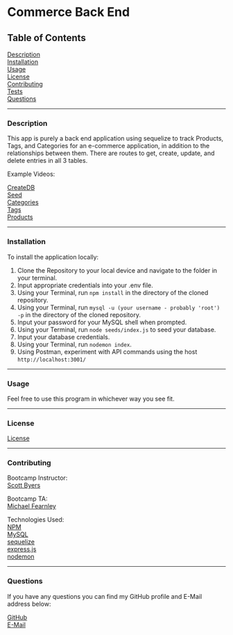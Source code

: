 # Commerce Back End

## Table of Contents  

[Description](#Description)  
[Installation](#Installation)  
[Usage](#Usage)  
[License](#License)  
[Contributing](#Contributing)  
[Tests](#Tests)  
[Questions](#Questions)  


---
<a name="Description"></a>
### Description

This app is purely a back end application using sequelize to track Products, Tags, and Categories for an e-commerce application, in addition to the relationships between them. There are routes to get, create, update, and delete entries in all 3 tables.  

Example Videos:

[CreateDB](https://drive.google.com/file/d/1AHs6-hbGZoy3WiV_xNgwBgWYvLGLJS7A/view)  
[Seed](https://drive.google.com/file/d/1a87LngSS9S8fhLaoycw4BV1g_OfzWhBX/view)  
[Categories](https://drive.google.com/file/d/1FsgpPnWNIH4xjuCvEyaXtiOZ5oXaEQzi/view)  
[Tags](https://drive.google.com/file/d/1FdiPC5NgH6lJ68LShIumAyGPFzH-t_Ak/view)  
[Products](https://drive.google.com/file/d/15BrWqJry4FMy2yKaO5lXh0ZFTaybgnRn/view)  

---
<a name="Installation"></a>
### Installation 

To install the application locally:  
1.  Clone the Repository to your local device and navigate to the folder in your terminal.  
2.  Input appropriate credentials into your .env file.
3.  Using your Terminal, run `npm install` in the directory of the cloned repository.  
4.  Using your Terminal, run `mysql -u (your username - probably 'root') -p` in the directory of the cloned repository.  
5.  Input your password for your MySQL shell when prompted.  
6.  Using your Terminal, run `node seeds/index.js` to seed your database.
7.  Input your database credentials.  
8.  Using your Terminal, run `nodemon index`.
9.  Using Postman, experiment with API commands using the host `http://localhost:3001/`

---
<a name="Usage"></a>
### Usage

Feel free to use this program in whichever way you see fit.

---
<a name="License"></a>
### License

[License](./LICENSE)

---
<a name="Contributing"></a>
### Contributing

Bootcamp Instructor:  
[Scott Byers](https://github.com/switch120)  

Bootcamp TA:  
[Michael Fearnley](https://michaelfearnley.com/)  

Technologies Used:  
[NPM](https://www.npmjs.com/)  
[MySQL](https://www.npmjs.com/package/mysql)  
[sequelize](https://sequelize.org/)  
[express.js](https://expressjs.com/)  
[nodemon](https://www.npmjs.com/package/nodemon)  


---
<a name="Questions"></a>
### Questions

If you have any questions you can find my GitHub profile and E-Mail address below:  

[GitHub](https://github.com/rroyalty/)  
[E-Mail](rroyalty@gmail.com)